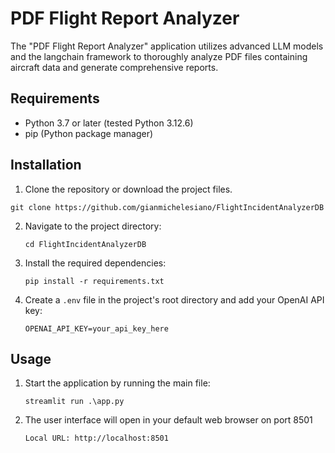 # PDF Flight Report Analyzer

The "PDF Flight Report Analyzer" application utilizes advanced LLM models and the langchain framework to thoroughly analyze PDF files containing aircraft data and generate comprehensive reports.

## Requirements

- Python 3.7 or later (tested Python 3.12.6)
- pip (Python package manager)

## Installation

1. Clone the repository or download the project files.
  ```
  git clone https://github.com/gianmichelesiano/FlightIncidentAnalyzerDB
  ```

2. Navigate to the project directory:
   ```
   cd FlightIncidentAnalyzerDB
   ```

3. Install the required dependencies:
   ```
   pip install -r requirements.txt
   ```

4. Create a `.env` file in the project's root directory and add your OpenAI API key:
   ```
   OPENAI_API_KEY=your_api_key_here
   ```

## Usage

1. Start the application by running the main file:
   ```
   streamlit run .\app.py  
   ```

2. The user interface will open in your default web browser on port 8501
   ```
   Local URL: http://localhost:8501
   ```
